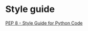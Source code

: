 # Style guide #
[PEP 8 - Style Guide for Python Code](https://www.python.org/dev/peps/pep-0008/ "pep8")